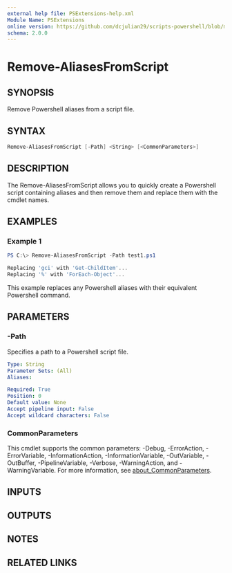 ```yaml
---
external help file: PSExtensions-help.xml
Module Name: PSExtensions
online version: https://github.com/dcjulian29/scripts-powershell/blob/main/Modules/PSExtensions/docs/Remove-AliasesFromScript.md
schema: 2.0.0
---
```


# Remove-AliasesFromScript

## SYNOPSIS

Remove Powershell aliases from a script file.

## SYNTAX

```powershell
Remove-AliasesFromScript [-Path] <String> [<CommonParameters>]
```

## DESCRIPTION

The Remove-AliasesFromScript allows you to quickly create a Powershell script containing aliases and then remove them and replace them with the cmdlet names.

## EXAMPLES

### Example 1

```powershell
PS C:\> Remove-AliasesFromScript -Path test1.ps1

Replacing 'gci' with 'Get-ChildItem'...
Replacing '%' with 'ForEach-Object'...
```

This example replaces any Powershell aliases with their equivalent Powershell command.

## PARAMETERS

### -Path

Specifies a path to a Powershell script file.

```yaml
Type: String
Parameter Sets: (All)
Aliases:

Required: True
Position: 0
Default value: None
Accept pipeline input: False
Accept wildcard characters: False
```

### CommonParameters

This cmdlet supports the common parameters: -Debug, -ErrorAction, -ErrorVariable, -InformationAction, -InformationVariable, -OutVariable, -OutBuffer, -PipelineVariable, -Verbose, -WarningAction, and -WarningVariable. For more information, see [about_CommonParameters](http://go.microsoft.com/fwlink/?LinkID=113216).

## INPUTS

## OUTPUTS

## NOTES

## RELATED LINKS
